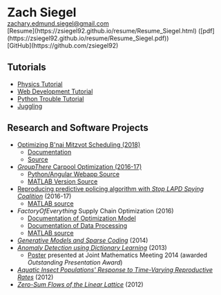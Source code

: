 <div style="display:inline"><h1 style="display:inline">Zach Siegel</h1><br><a href="mailto:zachary.edmund.siegel@gmail.com">zachary.edmund.siegel@gmail.com</a></div>
<br>
[Resume](https://zsiegel92.github.io/resume/Resume_Siegel.html) ([pdf](https://zsiegel92.github.io/resume/Resume_Siegel.pdf))
<br>
[GitHub](https://github.com/zsiegel92)


## Tutorials

* [Physics Tutorial](https://zsiegel92.github.io/Nikki_B)
* [Web Development Tutorial](https://zsiegel92.github.io/Eitan_S)
* [Python Trouble Tutorial](https://zsiegel92.github.io/evilpython)
* [Juggling](https://zsiegel92.github.io/juggling/)

## Research and Software Projects


* [Optimizing B'nai Mitzvot Scheduling (2018)](https://mitzvah-scheduler.herokuapp.com/form)
	* [Documentation](https://zsiegel92.github.io/mitzvah_writeup/Mitzvah.pdf)
	* [Source](https://github.com/zsiegel92/mitzvah_scheduler)
* [*GroupThere* Carpool Optimization (2016-17)](http://www.grouptherenow.com)
	* [Python/Angular Webapp Source](https://github.com/zsiegel92/poolchat)
	* [MATLAB Version Source](https://github.com/zsiegel92/GroupThere)
* [Reproducing predictive policing algorithm with *Stop LAPD Spying Coalition*](https://zsiegel92.github.io/writing_repo/Predpol.pdf) (2016-17)
	* [MATLAB source](https://github.com/zsiegel92/HotspotsInLA)
* *FactoryOfEverything* Supply Chain Optimization (2016)
	* [Documentation of Optimization Model](https://zsiegel92.github.io/optcentral/parameter_description_optcentral.pdf)
	* [Documentation of Data Processing](https://zsiegel92.github.io/optcentral/Theo_Letter_9-8-2016.pdf)
	* [MATLAB source](https://github.com/zsiegel92/optcentral)
* [*Generative Models and Sparse Coding*](https://zsiegel92.github.io/writing_repo/Thesis.pdf) (2014)
* [*Anomaly Detection using Dictionary Learning*](https://zsiegel92.github.io/writing_repo/Wavefields_Report_compressed.pdf) (2013)
	* [Poster](https://zsiegel92.github.io/writing_repo/wavefield_poster.pdf) presented at Joint Mathematics Meeting 2014 (awarded *Outstanding Presentation Award*)
* [*Aquatic Insect Populations' Response to Time-Varying Reproductive Rates*](https://zsiegel92.github.io/writing_repo/Aquatic_Insects.pdf) (2012)
* [*Zero-Sum Flows of the Linear Lattice*](https://zsiegel92.github.io/writing_repo/Zero_Sum_Flows.pdf) (2012)
